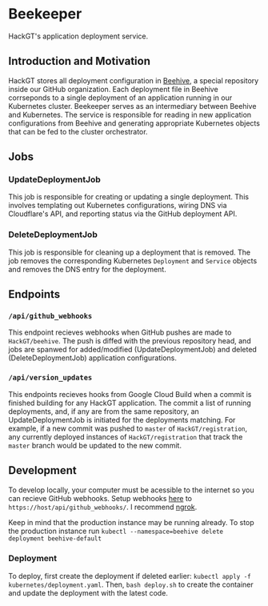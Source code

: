 # Beekeeper
HackGT's application deployment service.

## Introduction and Motivation
HackGT stores all deployment configuration in [Beehive](https://github.com/HackGT/beehive), a special repository inside our GitHub organization. Each deployment file in Beehive corrseponds to a single deployment of an application running in our Kubernetes cluster. Beekeeper serves as an intermediary between Beehive and Kubernetes. The service is responsible for reading in new application configurations from Beehive and generating appropriate Kubernetes objects that can be fed to the cluster orchestrator.

## Jobs
### UpdateDeploymentJob
This job is responsible for creating or updating a single deployment. This involves templating out Kubernetes configurations, wiring DNS via Cloudflare's API, and reporting status via the GitHub deployment API.

### DeleteDeploymentJob
This job is responsible for cleaning up a deployment that is removed. The job removes the corresponding Kubernetes `Deployment` and `Service` objects and removes the DNS entry for the deployment.

## Endpoints
### `/api/github_webhooks`
This endpoint recieves webhooks when GitHub pushes are made to `HackGT/beehive`. The push is diffed with the previous repository head, and jobs are spanwed for  added/modified (UpdateDeploymentJob) and deleted (DeleteDeploymentJob) application configurations.

### `/api/version_updates`
This endpoints recieves hooks from Google Cloud Build when a commit is finished building for any HackGT application. The commit a list of running deployments, and, if any are from the same repository, an UpdateDeploymentJob is initiated for the deployments matching. For example, if a new commit was pushed to `master` of `HackGT/registration`, any currently deployed instances of `HackGT/registration` that track the `master` branch would be updated to the new commit.

## Development
To develop locally, your computer must be acessible to the internet so you can recieve GitHub webhooks. Setup webhooks [here](https://github.com/HackGT/beehive/settings/hooks) to `https://host/api/github_webhooks/`. I recommend [ngrok](https://ngrok.com).

Keep in mind that the production instance may be running already. To stop the production instance run `kubectl --namespace=beehive delete deployment beehive-default`
### Deployment
To deploy, first create the deployment if deleted earlier: `kubectl apply -f kubernetes/deployment.yaml`. Then, `bash deploy.sh` to create the container and update the deployment with the latest code.

